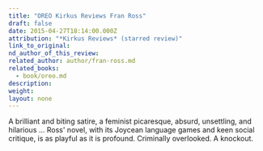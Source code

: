 ```yaml
---
title: "OREO Kirkus Reviews Fran Ross"
draft: false
date: 2015-04-27T18:14:00.000Z
attribution: "*Kirkus Reviews* (starred review)"
link_to_original:
nd_author_of_this_review:
related_author: author/fran-ross.md
related_books:
  - book/oreo.md
description:
weight:
layout: none
---
```

A brilliant and biting satire, a feminist picaresque, absurd, unsettling, and hilarious ... Ross' novel, with its Joycean language games and keen social critique, is as playful as it is profound. Criminally overlooked. A knockout.

